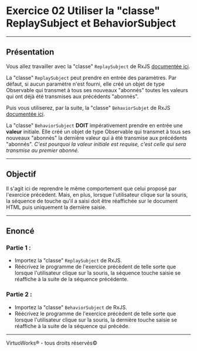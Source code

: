 # Exercice 02 Utiliser la "classe" ReplaySubject et BehaviorSubject

---

## Présentation

Vous allez travailler avec la "classe" `ReplaySubject` de RxJS [documentée ici](https://rxjs-dev.firebaseapp.com/api/index/class/ReplaySubject).

La "classe" `ReplaySubject` peut prendre en entrée des paramètres. Par défaut, si aucun paramètre n'est fourni, elle créé un objet de type Observable qui transmet à tous ses nouveaux "abonnés" toutes les valeurs qui ont déjà été transmises aux précédents "abonnés".

Puis vous utiliserez, par la suite, la "classe" `BehaviorSubjet` de RxJS [documentée ici](https://rxjs-dev.firebaseapp.com/api/index/class/BehaviorSubject).

La "classe" `BehaviorSubject` __DOIT__ impérativement prendre en entrée une __valeur__ initiale. Elle créé un objet de type Observable qui transmet à tous ses nouveaux "abonnés" la dernière valeur qui à été transmise aux précédents "abonnés". *C'est pourquoi la valeur initiale est requise, c'est celle qui sera transmise au premier abonné.*

---

## Objectif

Il s'agit ici de reprendre le même comportement que celui proposé par l'exercice précèdent. Mais, en plus, lorsque l'utilisateur clique sur la souris, la séquence de touche qu'il a saisi doit être réaffichée sur le document HTML puis uniquement la dernière saisie.

---

## Enoncé

### Partie 1 :

* Importez la "classe" `ReplaySubject` de RxJS.
* Réécrivez le programme de l'exercice précèdent de telle sorte que lorsque l'utilisateur clique sur la souris, la séquence touche saisie se réaffiche à la suite de la séquence précédente.

### Partie 2 :
* Importez la "classe" `BehaviorSubject` de RxJS.
* Réécrivez le programme de l'exercice précèdent de telle sorte que lorsque l'utilisateur clique sur la souris, la dernière touche saisie se réaffiche à la suite de la séquence qui précède.

---

VirtuoWorks® - tous droits réservés©